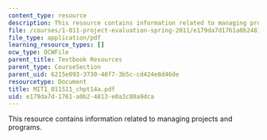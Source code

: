 ```yaml
---
content_type: resource
description: This resource contains information related to managing projects and programs.
file: /courses/1-011-project-evaluation-spring-2011/e179da7d1761a0b24813e0a3c80a9dca_MIT1_011S11_chpt14a.pdf
file_type: application/pdf
learning_resource_types: []
ocw_type: OCWFile
parent_title: Textbook Resources
parent_type: CourseSection
parent_uid: 6215e093-3730-40f7-3b5c-cd424e8d46de
resourcetype: Document
title: MIT1_011S11_chpt14a.pdf
uid: e179da7d-1761-a0b2-4813-e0a3c80a9dca
---
```

This resource contains information related to managing projects and programs.

